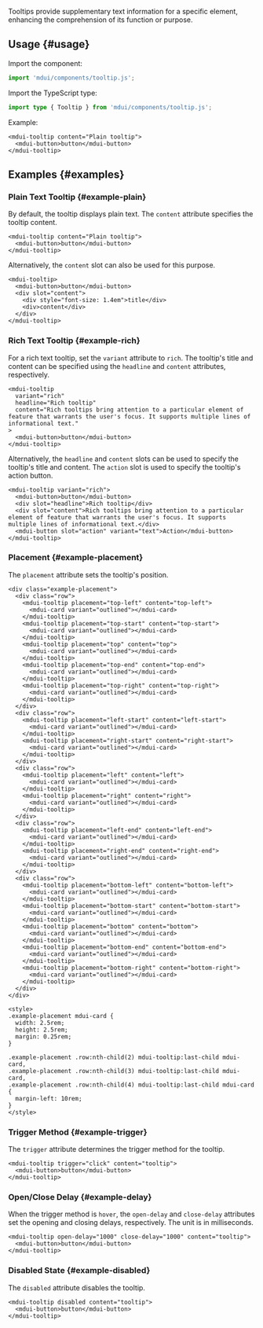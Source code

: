Tooltips provide supplementary text information for a specific element, enhancing the comprehension of its function or purpose.

## Usage {#usage}

Import the component:

```js
import 'mdui/components/tooltip.js';
```

Import the TypeScript type:

```ts
import type { Tooltip } from 'mdui/components/tooltip.js';
```

Example:

```html,example,playgroundId=411
<mdui-tooltip content="Plain tooltip">
  <mdui-button>button</mdui-button>
</mdui-tooltip>
```

## Examples {#examples}

### Plain Text Tooltip {#example-plain}

By default, the tooltip displays plain text. The `content` attribute specifies the tooltip content.

```html,example,expandable,playgroundId=412
<mdui-tooltip content="Plain tooltip">
  <mdui-button>button</mdui-button>
</mdui-tooltip>
```

Alternatively, the `content` slot can also be used for this purpose.

```html,example,expandable,playgroundId=413
<mdui-tooltip>
  <mdui-button>button</mdui-button>
  <div slot="content">
    <div style="font-size: 1.4em">title</div>
    <div>content</div>
  </div>
</mdui-tooltip>
```

### Rich Text Tooltip {#example-rich}

For a rich text tooltip, set the `variant` attribute to `rich`. The tooltip's title and content can be specified using the `headline` and `content` attributes, respectively.

```html,example,expandable,playgroundId=414
<mdui-tooltip
  variant="rich"
  headline="Rich tooltip"
  content="Rich tooltips bring attention to a particular element of feature that warrants the user's focus. It supports multiple lines of informational text."
>
  <mdui-button>button</mdui-button>
</mdui-tooltip>
```

Alternatively, the `headline` and `content` slots can be used to specify the tooltip's title and content. The `action` slot is used to specify the tooltip's action button.

```html,example,expandable,playgroundId=415
<mdui-tooltip variant="rich">
  <mdui-button>button</mdui-button>
  <div slot="headline">Rich tooltip</div>
  <div slot="content">Rich tooltips bring attention to a particular element of feature that warrants the user's focus. It supports multiple lines of informational text.</div>
  <mdui-button slot="action" variant="text">Action</mdui-button>
</mdui-tooltip>
```

### Placement {#example-placement}

The `placement` attribute sets the tooltip's position.

```html,example,expandable,playgroundId=416
<div class="example-placement">
  <div class="row">
    <mdui-tooltip placement="top-left" content="top-left">
      <mdui-card variant="outlined"></mdui-card>
    </mdui-tooltip>
    <mdui-tooltip placement="top-start" content="top-start">
      <mdui-card variant="outlined"></mdui-card>
    </mdui-tooltip>
    <mdui-tooltip placement="top" content="top">
      <mdui-card variant="outlined"></mdui-card>
    </mdui-tooltip>
    <mdui-tooltip placement="top-end" content="top-end">
      <mdui-card variant="outlined"></mdui-card>
    </mdui-tooltip>
    <mdui-tooltip placement="top-right" content="top-right">
      <mdui-card variant="outlined"></mdui-card>
    </mdui-tooltip>
  </div>
  <div class="row">
    <mdui-tooltip placement="left-start" content="left-start">
      <mdui-card variant="outlined"></mdui-card>
    </mdui-tooltip>
    <mdui-tooltip placement="right-start" content="right-start">
      <mdui-card variant="outlined"></mdui-card>
    </mdui-tooltip>
  </div>
  <div class="row">
    <mdui-tooltip placement="left" content="left">
      <mdui-card variant="outlined"></mdui-card>
    </mdui-tooltip>
    <mdui-tooltip placement="right" content="right">
      <mdui-card variant="outlined"></mdui-card>
    </mdui-tooltip>
  </div>
  <div class="row">
    <mdui-tooltip placement="left-end" content="left-end">
      <mdui-card variant="outlined"></mdui-card>
    </mdui-tooltip>
    <mdui-tooltip placement="right-end" content="right-end">
      <mdui-card variant="outlined"></mdui-card>
    </mdui-tooltip>
  </div>
  <div class="row">
    <mdui-tooltip placement="bottom-left" content="bottom-left">
      <mdui-card variant="outlined"></mdui-card>
    </mdui-tooltip>
    <mdui-tooltip placement="bottom-start" content="bottom-start">
      <mdui-card variant="outlined"></mdui-card>
    </mdui-tooltip>
    <mdui-tooltip placement="bottom" content="bottom">
      <mdui-card variant="outlined"></mdui-card>
    </mdui-tooltip>
    <mdui-tooltip placement="bottom-end" content="bottom-end">
      <mdui-card variant="outlined"></mdui-card>
    </mdui-tooltip>
    <mdui-tooltip placement="bottom-right" content="bottom-right">
      <mdui-card variant="outlined"></mdui-card>
    </mdui-tooltip>
  </div>
</div>

<style>
.example-placement mdui-card {
  width: 2.5rem;
  height: 2.5rem;
  margin: 0.25rem;
}

.example-placement .row:nth-child(2) mdui-tooltip:last-child mdui-card,
.example-placement .row:nth-child(3) mdui-tooltip:last-child mdui-card,
.example-placement .row:nth-child(4) mdui-tooltip:last-child mdui-card {
  margin-left: 10rem;
}
</style>
```

### Trigger Method {#example-trigger}

The `trigger` attribute determines the trigger method for the tooltip.

```html,example,expandable,playgroundId=417
<mdui-tooltip trigger="click" content="tooltip">
  <mdui-button>button</mdui-button>
</mdui-tooltip>
```

### Open/Close Delay {#example-delay}

When the trigger method is `hover`, the `open-delay` and `close-delay` attributes set the opening and closing delays, respectively. The unit is in milliseconds.

```html,example,expandable,playgroundId=418
<mdui-tooltip open-delay="1000" close-delay="1000" content="tooltip">
  <mdui-button>button</mdui-button>
</mdui-tooltip>
```

### Disabled State {#example-disabled}

The `disabled` attribute disables the tooltip.

```html,example,expandable,playgroundId=419
<mdui-tooltip disabled content="tooltip">
  <mdui-button>button</mdui-button>
</mdui-tooltip>
```
